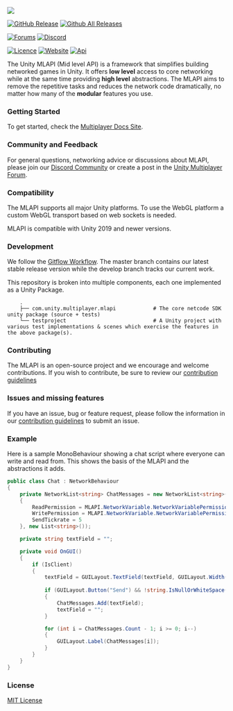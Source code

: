 [![](https://i.imgur.com/d0amtqs.png)](https://mlapi.network/)

[![GitHub Release](https://img.shields.io/github/release/MidLevel/MLAPI.svg?logo=github)](https://github.com/Unity-Technologies/com.unity.multiplayer.mlapi/releases/latest)
[![Github All Releases](https://img.shields.io/github/downloads/MidLevel/MLAPI/total.svg?logo=github&color=informational)](https://github.com/Unity-Technologies/com.unity.multiplayer.mlapi/releases)

[![Forums](https://img.shields.io/badge/unity--forums-multiplayer-blue)](https://forum.unity.com/forums/multiplayer.26/)
[![Discord](https://img.shields.io/discord/449263083769036810.svg?label=discord&logo=discord&color=informational)](https://discord.gg/FM8SE9E)


[![Licence](https://img.shields.io/github/license/midlevel/mlapi.svg?color=informational)](https://github.com/MidLevel/MLAPI/blob/master/LICENSE)
[![Website](https://img.shields.io/badge/docs-website-informational.svg)](https://docs-multiplayer.unity3d.com/)
[![Api](https://img.shields.io/badge/docs-api-informational.svg)](https://docs-multiplayer.unity3d.com/docs/mlapi-api/introduction)


The Unity MLAPI (Mid level API) is a framework that simplifies building networked games in Unity. It offers **low level** access to core networking while at the same time providing **high level** abstractions. The MLAPI aims to remove the repetitive tasks and reduces the network code dramatically, no matter how many of the **modular** features you use.

### Getting Started
To get started, check the [Multiplayer Docs Site](https://docs-multiplayer.unity3d.com/).

### Community and Feedback
For general questions, networking advice or discussions about MLAPI, please join our [Discord Community](https://discord.gg/FM8SE9E) or create a post in the [Unity Multiplayer Forum](https://forum.unity.com/forums/multiplayer.26/).

### Compatibility
The MLAPI supports all major Unity platforms. To use the WebGL platform a custom WebGL transport based on web sockets is needed.

MLAPI is compatible with Unity 2019 and newer versions.

### Development
We follow the [Gitflow Workflow](https://www.atlassian.com/git/tutorials/comparing-workflows/gitflow-workflow). The master branch contains our latest stable release version while the develop branch tracks our current work.

This repository is broken into multiple components, each one implemented as a Unity Package.
```
    .
    ├── com.unity.multiplayer.mlapi            # The core netcode SDK unity package (source + tests)
    └── testproject                            # A Unity project with various test implementations & scenes which exercise the features in the above package(s).
```

### Contributing
The MLAPI is an open-source project and we encourage and welcome
contributions. If you wish to contribute, be sure to review our
[contribution guidelines](CONTRIBUTING.md)

### Issues and missing features
If you have an issue, bug or feature request, please follow the information in our [contribution guidelines](CONTRIBUTING.md) to submit an issue.

### Example
Here is a sample MonoBehaviour showing a chat script where everyone can write and read from. This shows the basis of the MLAPI and the abstractions it adds.

```csharp
public class Chat : NetworkBehaviour
{
    private NetworkList<string> ChatMessages = new NetworkList<string>(new MLAPI.NetworkVariable.NetworkVariableSettings()
    {
        ReadPermission = MLAPI.NetworkVariable.NetworkVariablePermission.Everyone,
        WritePermission = MLAPI.NetworkVariable.NetworkVariablePermission.Everyone,
        SendTickrate = 5
    }, new List<string>());

    private string textField = "";

    private void OnGUI()
    {
        if (IsClient)
        {
            textField = GUILayout.TextField(textField, GUILayout.Width(200));
            
            if (GUILayout.Button("Send") && !string.IsNullOrWhiteSpace(textField))
            {
                ChatMessages.Add(textField);
                textField = "";
            }

            for (int i = ChatMessages.Count - 1; i >= 0; i--)
            {
                GUILayout.Label(ChatMessages[i]);
            }
        }
    }
}
```

### License
[MIT License](LICENSE.md)
